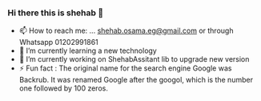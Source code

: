 ### Hi there this is shehab 👋
- 📫 How to reach me: ... shehab.osama.eg@gmail.com or through Whatsapp 01202991861
- 🌱 I’m currently learning a new technology
- 🔭 I’m currently working on ShehabAssitant lib to upgrade new version
- ⚡ Fun fact : The original name for the search engine Google was Backrub. It was renamed Google after the googol, which is the number one followed by 100 zeros.
<!--
**shehabosama/shehabosama** is a ✨ _special_ ✨ repository because its `README.md` (this file) appears on your GitHub profile.

Here are some ideas to get you started:

- 🔭 I’m currently working on ...
- 🌱 I’m currently learning ...
- 👯 I’m looking to collaborate on ...
- 🤔 I’m looking for help with ...
- 💬 Ask me about ...
- 📫 How to reach me: ...
- 😄 Pronouns: ...
- ⚡ Fun fact: ...
-->
